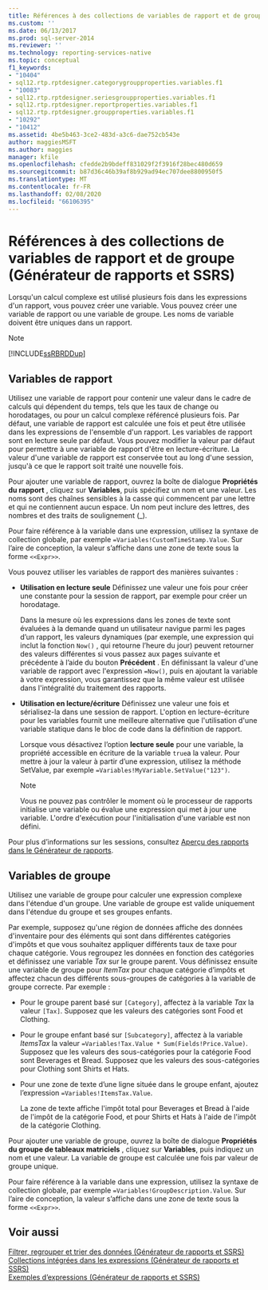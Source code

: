```yaml
---
title: Références à des collections de variables de rapport et de groupe (Générateur de rapports et SSRS) | Microsoft Docs
ms.custom: ''
ms.date: 06/13/2017
ms.prod: sql-server-2014
ms.reviewer: ''
ms.technology: reporting-services-native
ms.topic: conceptual
f1_keywords:
- "10404"
- sql12.rtp.rptdesigner.categorygroupproperties.variables.f1
- "10083"
- sql12.rtp.rptdesigner.seriesgroupproperties.variables.f1
- sql12.rtp.rptdesigner.reportproperties.variables.f1
- sql12.rtp.rptdesigner.groupproperties.variables.f1
- "10292"
- "10412"
ms.assetid: 4be5b463-3ce2-483d-a3c6-dae752cb543e
author: maggiesMSFT
ms.author: maggies
manager: kfile
ms.openlocfilehash: cfedde2b9bdeff831029f2f3916f28bec480d659
ms.sourcegitcommit: b87d36c46b39af8b929ad94ec707dee8800950f5
ms.translationtype: MT
ms.contentlocale: fr-FR
ms.lasthandoff: 02/08/2020
ms.locfileid: "66106395"
---
```

# <a name="report-and-group-variables-collections-references-report-builder-and-ssrs"></a>Références à des collections de variables de rapport et de groupe (Générateur de rapports et SSRS)
  Lorsqu'un calcul complexe est utilisé plusieurs fois dans les expressions d'un rapport, vous pouvez créer une variable. Vous pouvez créer une variable de rapport ou une variable de groupe. Les noms de variable doivent être uniques dans un rapport.  
  
> [!NOTE]  
>  [!INCLUDE[ssRBRDDup](../../includes/ssrbrddup-md.md)]  
  
## <a name="report-variables"></a>Variables de rapport  
 Utilisez une variable de rapport pour contenir une valeur dans le cadre de calculs qui dépendent du temps, tels que les taux de change ou horodatages, ou pour un calcul complexe référencé plusieurs fois. Par défaut, une variable de rapport est calculée une fois et peut être utilisée dans les expressions de l'ensemble d'un rapport. Les variables de rapport sont en lecture seule par défaut. Vous pouvez modifier la valeur par défaut pour permettre à une variable de rapport d'être en lecture-écriture. La valeur d'une variable de rapport est conservée tout au long d'une session, jusqu'à ce que le rapport soit traité une nouvelle fois.  
  
 Pour ajouter une variable de rapport, ouvrez la boîte de dialogue **Propriétés du rapport** , cliquez sur **Variables**, puis spécifiez un nom et une valeur. Les noms sont des chaînes sensibles à la casse qui commencent par une lettre et qui ne contiennent aucun espace. Un nom peut inclure des lettres, des nombres et des traits de soulignement (_).  
  
 Pour faire référence à la variable dans une expression, utilisez la syntaxe de collection globale, par exemple `=Variables!CustomTimeStamp.Value`. Sur l’aire de conception, la valeur s’affiche dans une zone de texte sous la forme `<<Expr>>`.  
  
 Vous pouvez utiliser les variables de rapport des manières suivantes :  
  
-   **Utilisation en lecture seule** Définissez une valeur une fois pour créer une constante pour la session de rapport, par exemple pour créer un horodatage.  
  
     Dans la mesure où les expressions dans les zones de texte sont évaluées à la demande quand un utilisateur navigue parmi les pages d’un rapport, les valeurs dynamiques (par exemple, une expression qui inclut la fonction `Now()` , qui retourne l’heure du jour) peuvent retourner des valeurs différentes si vous passez aux pages suivante et précédente à l’aide du bouton **Précédent** . En définissant la valeur d'une variable de rapport avec l'expression `=Now()`, puis en ajoutant la variable à votre expression, vous garantissez que la même valeur est utilisée dans l'intégralité du traitement des rapports.  
  
-   **Utilisation en lecture/écriture** Définissez une valeur une fois et sérialisez-la dans une session de rapport. L'option en lecture-écriture pour les variables fournit une meilleure alternative que l'utilisation d'une variable statique dans le bloc de code dans la définition de rapport.  
  
     Lorsque vous désactivez l’option **lecture seule** pour une variable, la propriété accessible en écriture de la variable `true`a la valeur. Pour mettre à jour la valeur à partir d’une expression, utilisez la méthode SetValue, par exemple `=Variables!MyVariable.SetValue("123")`.  
  
    > [!NOTE]  
    >  Vous ne pouvez pas contrôler le moment où le processeur de rapports initialise une variable ou évalue une expression qui met à jour une variable. L'ordre d'exécution pour l'initialisation d'une variable est non défini.  
  
 Pour plus d’informations sur les sessions, consultez [Aperçu des rapports dans le Générateur de rapports](../report-builder/previewing-reports-in-report-builder.md).  
  
## <a name="group-variables"></a>Variables de groupe  
 Utilisez une variable de groupe pour calculer une expression complexe dans l'étendue d'un groupe. Une variable de groupe est valide uniquement dans l'étendue du groupe et ses groupes enfants.  
  
 Par exemple, supposez qu'une région de données affiche des données d'inventaire pour des éléments qui sont dans différentes catégories d'impôts et que vous souhaitez appliquer différents taux de taxe pour chaque catégorie. Vous regroupez les données en fonction des catégories et définissez une variable *Tax* sur le groupe parent. Vous définissez ensuite une variable de groupe pour *ItemTax* pour chaque catégorie d’impôts et affectez chacun des différents sous-groupes de catégories à la variable de groupe correcte. Par exemple :  
  
-   Pour le groupe parent basé sur `[Category]`, affectez à la variable *Tax* la valeur `[Tax]`. Supposez que les valeurs des catégories sont Food et Clothing.  
  
-   Pour le groupe enfant basé sur `[Subcategory]`, affectez à la variable *ItemsTax* la valeur `=Variables!Tax.Value * Sum(Fields!Price.Value)`. Supposez que les valeurs des sous-catégories pour la catégorie Food sont Beverages et Bread. Supposez que les valeurs des sous-catégories pour Clothing sont Shirts et Hats.  
  
-   Pour une zone de texte d’une ligne située dans le groupe enfant, ajoutez l’expression `=Variables!ItemsTax.Value`.  
  
     La zone de texte affiche l'impôt total pour Beverages et Bread à l'aide de l'impôt de la catégorie Food, et pour Shirts et Hats à l'aide de l'impôt de la catégorie Clothing.  
  
 Pour ajouter une variable de groupe, ouvrez la boîte de dialogue **Propriétés du groupe de tableaux matriciels** , cliquez sur **Variables**, puis indiquez un nom et une valeur. La variable de groupe est calculée une fois par valeur de groupe unique.  
  
 Pour faire référence à la variable dans une expression, utilisez la syntaxe de collection globale, par exemple `=Variables!GroupDescription.Value`. Sur l’aire de conception, la valeur s’affiche dans une zone de texte sous la forme `<<Expr>>`.  
  
## <a name="see-also"></a>Voir aussi  
 [Filtrer, regrouper et trier des données &#40;Générateur de rapports et SSRS&#41;](filter-group-and-sort-data-report-builder-and-ssrs.md)   
 [Collections intégrées dans les expressions &#40;Générateur de rapports et SSRS&#41;](built-in-collections-in-expressions-report-builder.md)   
 [Exemples d’expressions &#40;Générateur de rapports et SSRS&#41;](expression-examples-report-builder-and-ssrs.md)  
  
  
